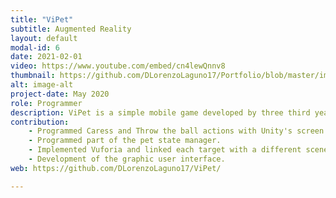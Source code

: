 ```yaml
---
title: "ViPet"
subtitle: Augmented Reality
layout: default
modal-id: 6
date: 2021-02-01
video: https://www.youtube.com/embed/cn4lewQnnv8
thumbnail: https://github.com/DLorenzoLaguno17/Portfolio/blob/master/img/portfolio/ViPet.gif?raw=true
alt: image-alt
project-date: May 2020
role: Programmer
description: ViPet is a simple mobile game developed by three third year students in four days using Unity and Vuforia. In it, you take care of a virtual pet, playing with him, feeding and caressing him. He has three different state bars, each one with its own specific related actions, and you have to ensure none of them drops down to 50%. Depending on how he is feeling, the mascot shows his different emotions. We use two AR targets, one for each game scenery.
contribution: 
    - Programmed Caress and Throw the ball actions with Unity's screen touch API.
    - Programmed part of the pet state manager.
    - Implemented Vuforia and linked each target with a different scenery.
    - Development of the graphic user interface.
web: https://github.com/DLorenzoLaguno17/ViPet/

---
```

